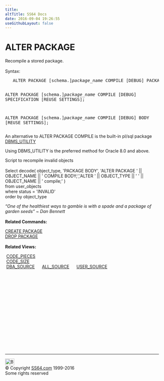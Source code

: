```yaml
---
title:
altTitle: SS64 Docs
date: 2016-09-04 19:26:55
useGithubLayout: false
---
```

<!-- #BeginLibraryItem "/Library/head_ora.lbi" --><!-- #EndLibraryItem --><h1>ALTER PACKAGE</h1>
<p>Recompile a stored package.<br>
  <br>
  Syntax:</p>
<pre>   ALTER PACKAGE [schema.]<i>package_name</i> COMPILE [DEBUG] PACKAGE [REUSE SETTINGS];

   ALTER PACKAGE [schema.]<i>package_name</i> COMPILE [DEBUG] SPECIFICATION [REUSE SETTINGS];

   ALTER PACKAGE [schema.]<i>package_name</i> COMPILE [DEBUG] BODY [REUSE SETTINGS];</pre>
<p>An alternative to ALTER PACKAGE COMPILE is the built-in 
pl/sql package <a href="../orap/DBMS_UTILITY.html">DBMS_UTILITY</a></p>
<p>Using DBMS_UTILITY is the preferred method for Oracle
  8.0 and above.</p>
<p>Script to recompile invalid objects <br>
<br>
<span class="code">Select decode( object_type,
'PACKAGE BODY', 'ALTER PACKAGE ' || OBJECT_NAME || ' COMPILE BODY;','ALTER ' || OBJECT_TYPE || ' ' || OBJECT_NAME || ' compile;' )<br>
from user_objects<br>
where status = 'INVALID'<br>
order by object_type</span></p>
<p> <span class="quote"><i> “One of the healthiest ways to gamble is with a spade and a package of garden seeds” ~ Dan Bennett </i></span><b><br>
  <br>
  Related Commands:</b></p>
<p><a href="package_c.html">CREATE PACKAGE</a> <br>
  <a href="package_d.html">DROP PACKAGE</a><br>
  <br>
  <b>Related Views:</b></p>
<p class="code">&nbsp;<a href="../orad/CODE_PIECES.html">CODE_PIECES</a> <br>                                                         
&nbsp;<a href="../orad/CODE_SIZE.html">CODE_SIZE</a> <br>  
&nbsp;<a href="../orad/DBA_SOURCE.html">DBA_SOURCE</a>&nbsp;&nbsp;&nbsp;&nbsp;&nbsp;&nbsp;<a href="../orad/ALL_SOURCE.html">ALL_SOURCE</a>&nbsp;&nbsp;&nbsp;&nbsp;&nbsp;&nbsp;<a href="../orad/USER_SOURCE.html">USER_SOURCE</a></p><!-- #BeginLibraryItem "/Library/foot_ora.lbi" --><p>
<!-- oracle-footer -->
<ins class="adsbygoogle" style="display:inline-block;width:300px;height:250px" data-ad-client="ca-pub-6140977852749469" data-ad-slot="4275490898"></ins>
<script>
(adsbygoogle = window.adsbygoogle || []).push({});
</script></p>
<hr>
<div id="bl" class="footer"><a href="package_a.html#"><img src="../images/top.png" width="30" height="22" alt="Back to the Top"></a></div>
<div id="br" class="footer, tagline">© Copyright <a href="http://ss64.com/">SS64.com</a> 1999-2016<br>
Some rights reserved</div><!-- #EndLibraryItem -->

